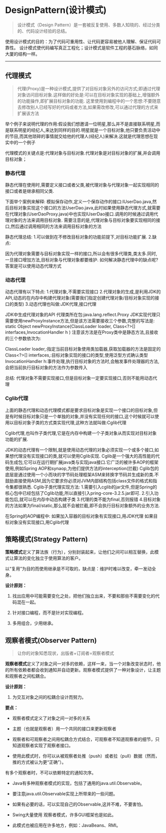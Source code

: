 # DesignPattern(设计模式)

>设计模式（Design Pattern）是一套被反复使用、多数人知晓的、经过分类的、代码设计经验的总结。

使用设计模式的目的：为了代码可重用性、让代码更容易被他人理解、保证代码可靠性。 设计模式使代码编写真正工程化；设计模式是软件工程的基石脉络，如同大厦的结构一样。

---

## 代理模式

>代理(Proxy)是一种设计模式,提供了对目标对象另外的访问方式;即通过代理对象访问目标对象.这样做的好处是:可以在目标对象实现的基础上,增强额外的功能操作,即扩展目标对象的功能.
这里使用到编程中的一个思想:不要随意去修改别人已经写好的代码或者方法,如果需改修改,可以通过代理的方式来扩展该方法

举个例子来说明代理的作用:假设我们想邀请一位明星,那么并不是直接联系明星,而是联系明星的经纪人,来达到同样的目的.明星就是一个目标对象,他只要负责活动中的节目,而其他琐碎的事情就交给他的代理人(经纪人)来解决.这就是代理思想在现实中的一个例子

代理模式的关键点是:代理对象与目标对象.代理对象是对目标对象的扩展,并会调用目标对象；

### 静态代理

静态代理在使用时,需要定义接口或者父类,被代理对象与代理对象一起实现相同的接口或者是继承相同父类.

下面举个案例来解释:
模拟保存动作,定义一个保存动作的接口:IUserDao.java,然后目标对象实现这个接口的方法UserDao.java,此时如果使用静态代理方式,就需要在代理对象(UserDaoProxy.java)中也实现IUserDao接口.调用的时候通过调用代理对象的方法来调用目标对象.
需要注意的是,代理对象与目标对象要实现相同的接口,然后通过调用相同的方法来调用目标对象的方法

静态代理总结:
1.可以做到在不修改目标对象的功能前提下,对目标功能扩展.
2.缺点:

因为代理对象需要与目标对象实现一样的接口,所以会有很多代理类,类太多.同时,一旦接口增加方法,目标对象与代理对象都要维护.
如何解决静态代理中的缺点呢?答案是可以使用动态代理方式

### 动态代理

动态代理有以下特点:
1.代理对象,不需要实现接口
2.代理对象的生成,是利用JDK的API,动态的在内存中构建代理对象(需要我们指定创建代理对象/目标对象实现的接口的类型)
3.动态代理也叫做:JDK代理,接口代理

JDK中生成代理对象的API
代理类所在包:java.lang.reflect.Proxy
JDK实现代理只需要使用newProxyInstance方法,但是该方法需要接收三个参数,完整的写法是:
static Object newProxyInstance(ClassLoader loader, Class<?>[] interfaces,InvocationHandler h )
注意该方法是在Proxy类中是静态方法,且接收的三个参数依次为:

ClassLoader loader,:指定当前目标对象使用类加载器,获取加载器的方法是固定的
Class<?>[] interfaces,:目标对象实现的接口的类型,使用泛型方式确认类型
InvocationHandler h:事件处理,执行目标对象的方法时,会触发事件处理器的方法,会把当前执行目标对象的方法作为参数传入

总结:
代理对象不需要实现接口,但是目标对象一定要实现接口,否则不能用动态代理

### Cglib代理

上面的静态代理和动态代理模式都是要求目标对象是实现一个接口的目标对象,但是有时候目标对象只是一个单独的对象,并没有实现任何的接口,这个时候就可以使用以目标对象子类的方式类实现代理,这种方法就叫做:Cglib代理

Cglib代理,也叫作子类代理,它是在内存中构建一个子类对象从而实现对目标对象功能的扩展.

JDK的动态代理有一个限制,就是使用动态代理的对象必须实现一个或多个接口,如果想代理没有实现接口的类,就可以使用Cglib实现.
Cglib是一个强大的高性能的代码生成包,它可以在运行期扩展java类与实现java接口.它广泛的被许多AOP的框架使用,例如Spring AOP和synaop,为他们提供方法的interception(拦截)
Cglib包的底层是通过使用一个小而块的字节码处理框架ASM来转换字节码并生成新的类.不鼓励直接使用ASM,因为它要求你必须对JVM内部结构包括class文件的格式和指令集都很熟悉.
Cglib子类代理实现方法:
1.需要引入cglib的jar文件,但是Spring的核心包中已经包括了Cglib功能,所以直接引入pring-core-3.2.5.jar即可.
2.引入功能包后,就可以在内存中动态构建子类
3.代理的类不能为final,否则报错
4.目标对象的方法如果为final/static,那么就不会被拦截,即不会执行目标对象额外的业务方法.

在Spring的AOP编程中:
如果加入容器的目标对象有实现接口,用JDK代理
如果目标对象没有实现接口,用Cglib代理

## 策略模式(Strategy Pattern)

**策略模式**定义了算法族（行为），分别封装起来，让他们之间可以相互替换，此模式让算法的变化独立于使用算法的客户。

以“复用”为目的而使用继承是不可取的，缺点是：维护时难以改变，牵一发动全身。

**设计原则：**

1. 找出应用中可能需要变化之处，把他们独立出来，不要和那些不需要变化的代码混在一起。

2. 针对接口编程，而不是针对实现编程。

3. 多用组合，少用继承。

## 观察者模式(Observer Pattern)

> 让你的对象知悉现状，出版者+订阅者=观察者模式

**观察者模式**定义了对象之间一对多的依赖，这样一来，当一个对象改变状态时，他的所有依赖者都会收到通知并自动更新。观察者模式提供了一种对象设计，让主题和观察者之间松耦合。

**设计原则：**

1. 为交互对象之间的松耦合设计而努力。

**要点：**

- 观察者模式定义了对象之间一对多的关系

- 主题（也就是观察者）用一个共同的接口来更新观察者

- 观察者和可观察者之间用松耦合方式结合，可观察者不知道观察者的细节，只知道观察者实现了观察者接口。

- 使用此模式时，你可以从被观察者处推（push）或者拉（pull）数据（然而，推的方式被认为更“正确”）。

有多个观察者时，不可以依赖特定的通知次序。

- Java有多种观察者模式的实现，包括了通用的java.util.Observable。

- 要注意java.util.Observable实现上所带来的一些问题。

- 如果有必要的话，可以实现自己的Observable,这并不难，不要害怕。

- Swing大量使用 观察者模式，许多GUI框架也是如此。

- 此模式也被应用在许多地方，例如：JavaBeans、RMI。